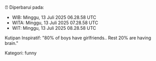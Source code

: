 ⏰ Diperbarui pada:
- WIB: Minggu, 13 Juli 2025 06.28.58 UTC
- WITA: Minggu, 13 Juli 2025 07.28.58 UTC
- WIT: Minggu, 13 Juli 2025 08.28.58 UTC

Kutipan Inspiratif:
"80% of boys have girlfriends.. Rest 20% are having brain."


Kategori: funny

